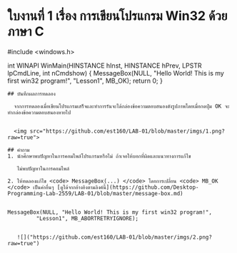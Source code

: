 # ใบงานที่ 1 เรื่อง การเขียนโปรแกรม Win32 ด้วยภาษา C

#include <windows.h>

int WINAPI
WinMain(HINSTANCE hInst, HINSTANCE hPrev, LPSTR  lpCmdLine, int nCmdshow)
{
    MessageBox(NULL, "Hello World! This is my first win32 program!",
	"Lesson1", MB_OK);
    return 0;
}
```
## บันทึกผลการทดลอง

  จากการทดลองเมื่อเขียนโปรแกรมเสร็จและทำการรันจะได้กล่องข้อความตอบสนองดังรูปภาพโดยเมื่อกดปุ่ม OK จะทำกล่องข้อความตอบสนองหายไป
  
  
  <img src="https://github.com/est160/LAB-01/blob/master/imgs/1.png?raw=true">

## คำถาม 
1. นักศึกษาพบปัญหาในการคอมไพล์โปรแกรมหรือไม่ ถ้าเจอให้บอกที่ผิดและแนวทางการแก้ไข

   ไม่พบปัญหาในการคอมไพล์
   
2. ให้ทดลองแก้ไข <code> MessageBox(...) </code> โดยการเปลี่ยน <code> MB_OK </code> เป็นค่าอื่นๆ [ดูได้จากอ้างอิงตามลิงค์นี้](https://github.com/Desktop-Programming-Lab-2559/LAB-01/blob/master/message-box.md)


MessageBox(NULL, "Hello World! This is my first win32 program!",
		 "Lesson1", MB_ABORTRETRYIGNORE);
		 
  		
   ![]("https://github.com/est160/LAB-01/blob/master/imgs/2.png?raw=true")

